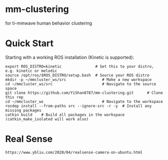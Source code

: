 # mm-clustering
for ti-mmwave human behavior clustering

# Quick Start
Starting with a working ROS installation (Kinetic is supported):

    export ROS_DISTRO=kinetic               # Set this to your distro, e.g. kinetic or melodic
    source /opt/ros/$ROS_DISTRO/setup.bash  # Source your ROS distro 
    mkdir -p ~/mmcluster_ws/src                # Make a new workspace 
    cd ~/mmcluster_ws/src                      # Navigate to the source space
    git clone https://github.com/YiShan8787/mm-clustering.git      # Clone this rep
    cd ~/mmcluster_ws                          # Navigate to the workspace
    rosdep install --from-paths src --ignore-src -r -y  # Install any missing packages
    catkin build    # Build all packages in the workspace (catkin_make_isolated will work also)

# Real Sense
    
    https://www.ybliu.com/2020/04/realsense-camera-on-ubuntu.html
